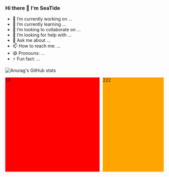 ### Hi there 👋 I'm SeaTide

- 🔭 I’m currently working on ...
- 🌱 I’m currently learning ...
- 👯 I’m looking to collaborate on ...  
- 🤔 I’m looking for help with ...  
- 💬 Ask me about ...
- 📫 How to reach me: ...
- 😄 Pronouns: ...
- ⚡ Fun fact: ...

![Anurag's GitHub stats](https://github-readme-stats.vercel.app/api?username=SeaTide0103&show_icons=true&theme=cobalt)

<!--
[![Top Langs](https://github-readme-stats.vercel.app/api/top-langs/?username=SeaTide0103&layout=compact)](https://github.com/anuraghazra/github-readme-stats)
!-->


<div style=" float: left; width: 300px; height: 300px; background-color: red;">
111
</div>
<div style=" background-color: orange; margin-left: 310px; height: 300px;">
222
</div>
